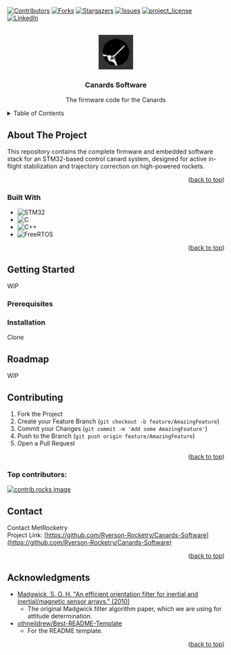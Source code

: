 <!-- Improved compatibility of back to top link: See: https://github.com/othneildrew/Best-README-Template/pull/73 -->
<a id="readme-top"></a>
<!--
*** Thanks for checking out the Best-README-Template. If you have a suggestion
*** that would make this better, please fork the repo and create a pull request
*** or simply open an issue with the tag "enhancement".
*** Don't forget to give the project a star!
*** Thanks again! Now go create something AMAZING! :D
-->



<!-- PROJECT SHIELDS -->
<!--
*** I'm using markdown "reference style" links for readability.
*** Reference links are enclosed in brackets [ ] instead of parentheses ( ).
*** See the bottom of this document for the declaration of the reference variables
*** for contributors-url, forks-url, etc. This is an optional, concise syntax you may use.
*** https://www.markdownguide.org/basic-syntax/#reference-style-links
-->
[![Contributors][contributors-shield]][contributors-url]
[![Forks][forks-shield]][forks-url]
[![Stargazers][stars-shield]][stars-url]
[![Issues][issues-shield]][issues-url]
[![project_license][license-shield]][license-url]
[![LinkedIn][linkedin-shield]][linkedin-url]



<!-- PROJECT LOGO -->
<br />
<div align="center">
  <a href="https://github.com/Ryerson-Rocketry/Canards-Software">
    <img src="Images\69541147.png" alt="Logo" width="80" height="80">
  </a>

<h3 align="center">Canards Software</h3>

  <p align="center">
    The firmware code for the Canards
    <br />
  </p>
</div>



<!-- TABLE OF CONTENTS -->
<details>
  <summary>Table of Contents</summary>
  <ol>
    <li>
      <a href="#about-the-project">About The Project</a>
      <ul>
        <li><a href="#built-with">Built With</a></li>
      </ul>
    </li>
    <li>
      <a href="#getting-started">Getting Started</a>
      <ul>
        <li><a href="#prerequisites">Prerequisites</a></li>
        <li><a href="#installation">Installation</a></li>
      </ul>
    </li>
    <li><a href="#roadmap">Roadmap</a></li>
    <li><a href="#contributing">Contributing</a></li>
    <li><a href="#contact">Contact</a></li>
    <li><a href="#acknowledgments">Acknowledgments</a></li>
  </ol>
</details>



<!-- ABOUT THE PROJECT -->
## About The Project
This repository contains the complete firmware and embedded software stack for an STM32-based control canard system, designed for active in-flight stabilization and trajectory correction on high-powered rockets.

<p align="right">(<a href="#readme-top">back to top</a>)</p>

### Built With

* ![STM32](https://img.shields.io/badge/MCU-STM32-blue?logo=STMicroelectronics&logoColor=white)  
* ![C](https://img.shields.io/badge/Language-C-blue?logo=c&logoColor=white)
* ![C++](https://img.shields.io/badge/Language-C++-00599C?logo=c%2B%2B&logoColor=white)
* ![FreeRTOS](https://img.shields.io/badge/RTOS-FreeRTOS-5ebc28?logo=freertos&logoColor=white)

<p align="right">(<a href="#readme-top">back to top</a>)</p>



<!-- GETTING STARTED -->
## Getting Started
<!-- TODO: Write how to run this project -->
WIP

### Prerequisites
<!-- TODO: Find out what is needed to run this project locally -->

### Installation
<!-- TODO: Give Steps on how to install and run the project locally -->
Clone 

<!-- ROADMAP -->
## Roadmap
<!-- TODO: Come up with a road map for this project -->
WIP

<!-- CONTRIBUTING -->
## Contributing

1. Fork the Project
2. Create your Feature Branch (`git checkout -b feature/AmazingFeature`)
3. Commit your Changes (`git commit -m 'Add some AmazingFeature'`)
4. Push to the Branch (`git push origin feature/AmazingFeature`)
5. Open a Pull Request

<p align="right">(<a href="#readme-top">back to top</a>)</p>

### Top contributors:

<a href="https://github.com/Ryerson-Rocketry/Canards-Software/graphs/contributors">
  <img src="https://contrib.rocks/image?repo=Ryerson-Rocketry/Canards-Software" alt="contrib.rocks image" />
</a>

<!-- CONTACT -->
## Contact
Contact MetRocketry </br>
Project Link: [https://github.com/Ryerson-Rocketry/Canards-Software](https://github.com/Ryerson-Rocketry/Canards-Software)

<p align="right">(<a href="#readme-top">back to top</a>)</p>



<!-- ACKNOWLEDGMENTS -->
## Acknowledgments

* [Madgwick, S. O. H. "An efficient orientation filter for inertial and inertial/magnetic sensor arrays." (2010)](https://courses.cs.washington.edu/courses/cse466/14au/labs/l4/madgwick_internal_report.pdf)  
    - The original Madgwick filter algorithm paper, which we are using for attitude determination.
* [othneildrew/Best-README-Template](https://github.com/othneildrew/Best-README-Template)  
    - For the README template.
    
<p align="right">(<a href="#readme-top">back to top</a>)</p>



<!-- MARKDOWN LINKS & IMAGES -->
<!-- https://www.markdownguide.org/basic-syntax/#reference-style-links -->
[contributors-shield]: https://img.shields.io/github/contributors/Ryerson-Rocketry/Canards-Software.svg?style=for-the-badge
[contributors-url]: https://github.com/Ryerson-Rocketry/Canards-Software/graphs/contributors
[forks-shield]: https://img.shields.io/github/forks/Ryerson-Rocketry/Canards-Software.svg?style=for-the-badge
[forks-url]: https://github.com/Ryerson-Rocketry/Canards-Software/network/members
[stars-shield]: https://img.shields.io/github/stars/Ryerson-Rocketry/Canards-Software.svg?style=for-the-badge
[stars-url]: https://github.com/Ryerson-Rocketry/Canards-Softwarestargazers
[issues-shield]: https://img.shields.io/github/issues/Ryerson-Rocketry/Canards-Software.svg?style=for-the-badge
[issues-url]: https://github.com/Ryerson-Rocketry/Canards-Software/issues
[license-shield]: https://img.shields.io/github/license/Ryerson-Rocketry/Canards-Software.svg?style=for-the-badge
[license-url]: https://github.com/Ryerson-Rocketry/Canards-Software/blob/master/LICENSE.txt
[linkedin-shield]: https://img.shields.io/badge/-LinkedIn-black.svg?style=for-the-badge&logo=linkedin&colorB=555
[linkedin-url]: https://linkedin.com/in/metrocketry
